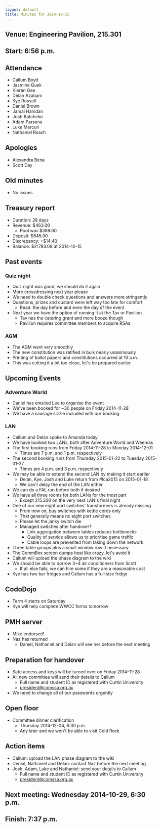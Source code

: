 ```yaml
---
layout: default
title: Minutes for 2014-10-15
---
```


## Venue: Engineering Pavilion, 215.301

## Start: <time datetime="2014-10-15T10:56Z">6:56 p.m.</time>

## Attendance

  * Callum Boyd
  * Jasmine Quek
  * Kieran Gee
  * Delan Azabani
  * Kye Russell
  * Daniel Brown
  * Jamal Hamdan
  * Josh Batchelor
  * Adam Parsons
  * Luke Mercuri
  * Nathaniel Roach

## Apologies

  * Alexandra Bena
  * Scott Day

## Old minutes

  * No issues

## Treasury report

  * Duration: 28 days
  * Revenue: $463.00
    * Pool was $388.00
  * Deposit: $645.00
  * Discrepancy: +$14.40
  * Balance: $21783.08 at 2014-10-15

## Past events

### Quiz night

  * Quiz night was good, we should do it again
  * More crossdressing next year please
  * We need to double check questions and answers more stringently
  * Questions, prizes and custard were left way too late for comfort
    * Read: the day before and even the day of the event
  * Next year we have the option of running it at the Tav or Pavilion
    * Tav has the catering grant and more booze though
    * Pavilion requires committee members to acquire RSAs

### AGM

  * The AGM went very smoothly
  * The new constitution was ratified in bulk nearly unanimously
  * Printing of ballot papers and constitutions occurred at 10 a.m.
  * This was cutting it a bit too close, let's be prepared earlier

## Upcoming Events

### Adventure World

  * Daniel has emailed Lee to organise the event
  * We've been booked for ~30 people on Friday 2014-11-28
  * We have a sausage sizzle included with our booking

### LAN

  * Callum and Delan spoke to Amanda today
  * We have booked two LANs, both after Adventure World and Weemas
  * The first booking runs from Friday 2014-11-28 to Monday 2014-12-01
    * Times are 7 p.m. and 1 p.m. respectively
  * The second booking runs from Thursday 2015-01-22 to Tuesday 2015-01-27
    * Times are 4 p.m. and 3 p.m. respectively
  * We may be able to extend the second LAN by making it start earlier
    * Delan, Kye, Josh and Luke return from #lca2015 on 2015-01-18
    * We can't delay the end of the LAN either
  * We can do a FAL run before both if desired
  * We have all three rooms for both LANs for the most part
    * Except 215.300 on the very next LAN's final night
  * One of our new eight port switches' transformers is already missing
    * From now on, buy switches with kettle cords only
    * That generally means no eight port switches
    * Please let the janky switch die
    * Managed switches after handover?
      * Link aggregation between tables reduces bottlenecks
      * Quality of service allows us to prioritise game traffic
      * Cable loops are prevented from taking down the network
  * Three table groups plus a small window row if necessary
  * The CommBox screen dumps heat like crazy, let's avoid it
  * Callum will upload the phase diagram to the wiki
  * We should be able to borrow 3~4 air conditioners from Scott
    * If all else fails, we can hire some if they are a reasonable cost
  * Kye has two bar fridges and Callum has a full size fridge

## CodoDojo

  * Term 4 starts on Saturday
  * Kye will help complete WWCC forms tomorrow

## PMH server

  * Mike endorsed!
  * Naz has returned
    * Daniel, Nathaniel and Delan will see her before the next meeting

## Preparation for handover

  * Safe access and keys will be turned over on Friday 2014-11-28
  * All new committee will send their details to Callum
    * Full name and student ID as registered with Curtin University
    * president@comssa.org.au
  * We need to change all of our passwords urgently

## Open floor

  * Committee dinner clarification
    * Thursday 2014-12-04, 6:30 p.m.
    * Any later and we won't be able to visit Cold Rock

## Action items

  * Callum: upload the LAN phase diagram to the wiki
  * Denial, Nathaniel and Delan: contact Naz before the next meeting
  * Josh, Adam, Luke and Nathaniel: send your details to Callum
    * Full name and student ID as registered with Curtin University
    * president@comssa.org.au

## Next meeting: Wednesday 2014-10-29, 6:30 p.m.

## Finish: <time datetime="2014-10-15T11:37Z">7:37 p.m.</time>
